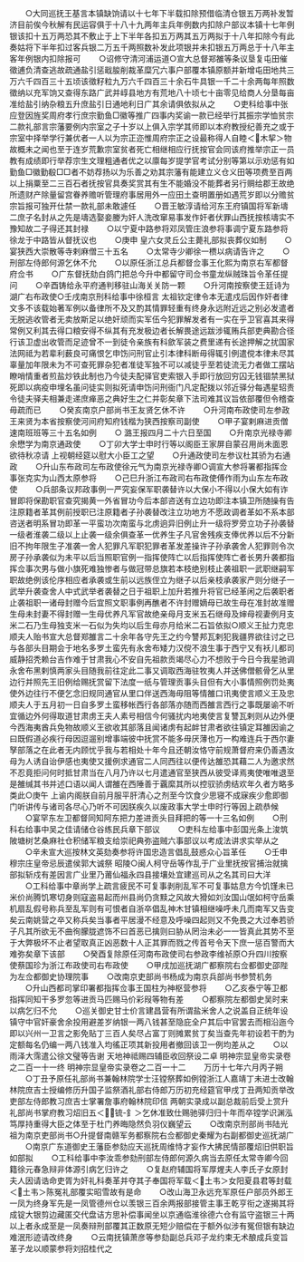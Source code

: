 <!-- { "loadSidebar": true } -->
　　○大同巡抚王基言本镇缺饷请以十七年下半载扣除预借临清仓银五万两补发暂济目前俟今秋解有民运容俱于十八十九两年主兵年例数内扣除户部议本镇十七年例银该扣十五万两恐其不敷止于上下半年各扣五万两其五万两拟于十八年扣除今有此奏姑将下半年扣过客兵银二万五千两照数补发此项银并未扣银五万两总于十八年主客年例银内扣除报可
　　○诏修守清河浦运道○宣大总督郑雒等条议垦复屯田催徵逋负清查逃故疏通盐引惩戢朘削裁革糜冗六事户部覆本镇原额并新增屯田地共三万六千四百三十五顷该徵籽粒九万六千四百三十余石牛具银一千二十余两每年照数徵纳以充军饷又查得东路广武并崞县地方有荒地八十顷七十亩零见给商人分垦每亩准给盐引纳杂粮五升庶盐引日通地利日广其余请俱依拟从之
　　○吏科给事中张应登因旌奖周府孝行庶宗勤鱼□徽等推广四事内奖谕一款已经举行其振宗学恤贫宗二款礼部言宗藩要例内宗室之子十岁以上俱入宗学其师即以本府教授纪善充之或于宗室中择举学行兼优者一人以为宗正迩惟周府宗正之设最称得人自睦＜木挈＞物故概未之闻也至于连岁荒歉宗室贫者死亡相继相应行抚按官会同该府推举宗正一员教有成绩即行举荐宗生文理粗通者优之以廪每岁提学官考试分别等第以示劝惩有如勤鱼□徽勤殽□□者不妨荐扬以为乐善之劝其宗藩有能建立义仓义田等项费至百两以上捐粟至二三百石者抚按官具奏奖赏其有生不能婚没不能葬者另行赒给郡王故绝所遗财产除量留宫眷养赡听管理府事居用外一应田土查明置册如遇荒岁即以分赡贫宗旨报可独开仕禁一款礼部未敢遽任
　　○晋王敏淳请给河东王府镇国将军新壔二庶子名封从之先是壔选娶妾媵为奸人洗改窜易事发作奸者伏罪山西抚按核壔实不豫知故二子得还其封禄
　　○以宁夏中路参将邓凤管庄浪参将事调宁夏东路参将徐龙于中路皆从督抚议也
　　○庚申  皇六女灵丘公主薨礼部拟丧葬仪如制
　　○宴狭西大崇散等寺剌麻僧三十五名
　　○太常寺少卿徐一槚以病请告许之
　　○刑部左侍郎何源乞休不允
　　○以原任浙江总兵都督佥事王化熙为南京右军都督府佥书
　　○广东督抚劾白鸽门把总今升中都留守司佥书童龙纵贼珠旨令革任提问
　　○辛酉铸给永平府通判移驻山海关关防一颗
　　○升河南按察使王廷诗为湖广右布政使○壬戌南京刑科给事中徐桓言  太祖钦定律令本无遣戍后因作奸者律文多不该载始著军例以备律所不及又酌其情罪轻重有终身永远附近远之别必发遣者无脱逃收管者无卖放斯足以绝奸顽而实军伍今犯罪解发者有一实在乎卫官喜其来得常例又利其去得口粮安得不纵其有充发极边者长解畏途远跋涉辄贿兵部吏典勘合径行该卫虚出收管而足迹曾不一到徒令亲族有科歛军装之费里递有长途押解之扰国家法网祗为若辈利薮良可痛恨乞申饬问刑官止引本律科断毋得辄引例遣傥本律未尽其辜量加年限未为不可查死罪杂犯者准徒军独不可以减徒乎至若徒流无力者做工摆站瞭哨情重者煎盐炒铁此制也乃今徒夫配驿官吏索银入手即行放回穷囚无钱锢禁黑狱死即以病疫申埋名虽问徒实则拟死请申饬问刑衙门凡定配拨以邻近驿分每遇星轺责令徒夫驿夫相兼走递庶瘅恶之典好生之仁并彰矣章下法司难其议旨依部覆但令稽查毋疏而已
　　○癸亥南京户部尚书王友贤乞休不许
　　○升河南布政使司左参政王来贤为本省按察使河间府知府钱楷为狭西按察司副使
　　○甲子宴剌麻进贡僧速南班班等三十五名如例
　　○  潞王报四月二十六日至国
　　○升南京光禄寺卿余懋学为南京通政使
　　○丁卯大学士申时行等以阁臣王家屏自蒙召用尚未面恩欲待秋凉请  上视朝经筵以慰大小臣工之望
　　○升通政使司左参议杜其骄为右通政
　　○升山东布政司左布政使徐元气为南京光禄寺卿○调宣大参将署都指挥佥事张克实为山西太原参将
　　○己巳升浙江布政司右布政使傅作雨为山东左布政使
　　○兵部条议邦政事例一严究妄保军职袭替许以大保小不得以小保大如有诈冒即将保勘职官查究揭黄一外省冒功今后本部咨送有立边功即注本镇卫所随操有告注原籍者革其例前授职已注原籍者子孙袭替改注立功地方不愿政调者革如不系本部咨送者明系冒功即革一平蛮功次南蛮与北虏逈异旧例止升一级将罗旁立功子孙袭替一级者淮袭二级以上止袭一级余俱查革一优养生子凡官舍残疾支俸优养以后不分新旧不拘年限生子准袭一舍人犯罪凡军职犯罪者革发差操许子孙承袭舍人犯罪则令次房子孙承袭似为未平以后当照职官例一指挥使阵亡以后指挥使阵亡者长男升袭都指挥佥事次男与做小旗死难独惨者与做冠带总旗若本枝绝别枝止袭祖职一武职继嗣军职故绝例该伦序相应者承袭或生前以远族侄立为继子以后亲枝承袭家产则分继子一武举升袭查舍人中式武举者袭替之日于祖职上加升若推升将官已经革闲之后袭职者止袭祖职一诸母封赠今后宜照文职事例再醮者不许封赠嫡母已故生母在准封故准赠生母未封妻不得封赠一生母优养凡军官故绝亲母月支米五石继母及婶母视妻例月支米二石乃生母独支米一石似为失均以后生母亦月给米二石旨依拟○顺义王扯力克忠顺夫人贻书宣大总督郑雒言二十余年各守先王之约今讐邦瓦剌犯我疆界欲往讨之已与各部头目期会于地名多罗土蛮先有永舍布矮力汉傥不浪生事于西宁又有袄儿都司威静招秃赖台吉作难于甘肃我心不安自先祖款贡竭尽心力不想败于今日今我星驰调永舍布黑剌慎两家头目随我前往定此二事又调取西海驻牧夷人并送佛僧骸骨乞从里边行并照先王旧例给赐抚赏留下法度一纸与管理贡事头目但有大小事情照例罚处夷使外边往行不便乞念旧规同通官从里口伴送西海毋阻等情雒口讯夷使言顺义王及忠顺夫人于五月初一日自多罗土蛮移帐西行各部落亦随而西雒言西行之事既屡谕不听宜循边外何得取道甘肃虏王夫人素号相信今何骚扰内地夷使言复讐瓦剌则从边外便今西海夷酋兵免物故顺义王欲收其部落且闻诸虏有起衅甘肃者欲往镇定耳雒因谕之曰既假道必疾行母因逗遛别增事端彼中抚赏不能多毋厌薄也万一构难连兵于西尔妻孥部落之在此者无内顾忧乎我与若相处十年今且还朝汝恪守前规萧督府来仍善遇汝母为人诱自诒伊感也夷使又援例求通官二人同西往以便传达雒恐其藉二人为邀求然不忍竟拒问何时抵甘肃当在八月乃许以七月遣通官至狭西从彼受译焉夷使唯唯退至是雒缄其书并述口语以闻人谓雒在西陲善于覊縻其所以控驭骄虏结欢年久者方略多类此○庚午  上谕内阁朕自前月服平肝清心之剂至今饮食少思寝不成寐疾少愈即御门听讲传与诸司各尽心乃听不可因朕疾久以废政事大学士申时行等因上疏恭候
　　○宴罕东左卫都督同知阿东把力差进贡头目拜把的等一十三名如例
　　○刑科右给事中吴之佳请储仓谷练民兵章下部议
　　○吏科左给事中彭国光条上浚筑陂塘树艺桑麻社仓积储军粮支给崇祀典弥盗贼六事部议以考成法讲求实举从之
　　○辛未宣大巡按林文英劾奏参将许国忠造言倡乱鼓惑众心旨革任
　　○壬申  穆宗庄皇帝忌辰遣侯郭大诚祭  昭陵○闽人柯守岳等作乱于广业里抚按官捕治就擒部拟斩戍有差因言广业里乃莆仙福永四县接壤处宜建巡司从之名其司曰大洋
　　○工科给事中章尚学上疏言疲民不可复事剥削乱军不可复事姑息方今饥馑未已米价尚腾饥寒切身则寇盗易起而州县尚仍贪黩之风故大猾如刘汝国山氓如柯守岳乘机扇乱假号称兵至乱军则有可恨者自浙卒倡乱神木甘镇相继噪呼未几而南军又告变矣云南姚营之卒又称兵矣当事者平居漫不经意及呼噪四起则又不免畏之大过奉若骄子凡其所欲无不曲徇朦胧遮饰不曰首恶已擒则曰胁从罔治未必一一皆真此其势不至于大弊极坏不止者望取真正凶恶数十人正其罪而戮之传首号令天下庶一惩百警而大难弥矣章下该部
　　○癸酉复除原任河南布政使司右参政李维祯原○升四川按察使蔡国珍为浙江布政使司右布政使
　　○甲戌加巡抚湖广都察院右佥都御史邵陛为左佥都御史协理院事
　　○改南京吏部尚书杨成为南京兵部尚书参赞机务
　　○升山西都司掌印署都指挥佥事王国柱为神枢营参将
　　○乙亥泰宁等卫都指挥同知干多罗忽等进贡马匹赐马价彩叚等物有差
　　○都察院左都御史吴时来以病乞归不允
　　○巡关御史甘士价言建昌营有所谓盐米舍人之说盖自正统年设镇守中官奸豪舍余投用避差岁纳银一两八钱甚至隐庇全户其后中官罢去而相沿迤今即以兴州一卫言之影免贴丁三百人矣尽占富丁则摊累贫丁矣当查先年初设若干酌为定额每名仍编一两八钱准入均徭正项其新投用者撤回该卫一例均差从之
　　○以雨泽大霈遣公徐文璧等告谢  天地神祗赐四辅臣收回祭设二卓
明神宗显皇帝实录卷之二百一十一终
明神宗显皇帝实录卷之二百一十二
　　万历十七年六月丙子朔
　　○丁丑予原任礼部尚书兼翰林院学士汪镗祭葬如例镗浙江人嘉靖丁未进士改翰林院庶吉士授编修历升国子监祭酒礼部右侍郎万历初充经筵官甲戌丁丑两知贡举改吏部左侍郎教习庶吉士掌署詹事府翰林院印信  两朝实录成以副总裁前后受上赏升礼部尚书掌府教习炤旧五＜锍-釒＞乞休准致仕赐驰驿归归十年而卒镗学识渊泓笃厚持重得大臣之体至于杜门养晦隐然负羽仪巍望云
　　○改南京刑部尚书陆光祖为南京吏部尚书○升提督南赣军务都察院右佥都御史秦耀为右副都御史巡抚湖广
　　○南京广东道御史王藩臣参劾应天巡抚周维恃才妄作大拂民情部覆炤旧供职旨如部拟
　　○工科给事中李汝乖参劾刑部左侍郎何源久病当去原任太常寺卿今回籍徐元春急辩非体源引病乞归许之
　　○复赵府辅国将军厚煋夫人李氏子女原封夫人因请诰命吏胥为奸礼科奏革并夺其子奉国将军载＜土韦＞女阳夏县君等封载＜土韦＞陈冤礼部覆实昭雪故有是命
　　○改山海卫永远充军原任户部员外郎王一凤为终身军先是一凤管德州仓以羡银三百余两报部接管主事王乾亨衔之遂揭其将成锭大银剪边藏匿交代盘诘方思补偿事闻坐以京通临淮徐德六仓有监守盗银三十两以上者永成至是一凤奏辩刑部覆其正数原无短少赔偿在于额外似涉有冤但银有缺边难泯形迹请改终身
　　○云南抚镇萧彦等参劾副总兵邓子龙约束无术酿成兵变旨革子龙以顺蒙参将刘招桂代之
